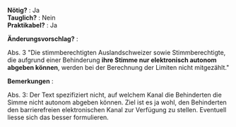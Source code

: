 **Nötig?** : Ja </br>
**Tauglich?** : Nein </br>
**Praktikabel?** : Ja </br>

**Änderungsvorschlag?** :

Abs. 3 "Die stimmberechtigten Auslandschweizer sowie Stimmberechtigte, die aufgrund einer Behinderung **ihre Stimme nur elektronisch autonom abgeben können**, werden bei der Berechnung der Limiten nicht mitgezählt."

**Bemerkungen** :

Abs. 3: Der Text spezifiziert nicht, auf welchem Kanal die Behinderten die Simme nicht autonom abgeben können. Ziel ist es ja wohl, den Behinderten den barrierefreien elektronischen Kanal zur Verfügung zu stellen. Eventuell liesse sich das besser formulieren.

